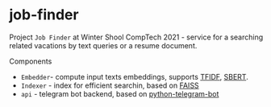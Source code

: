 # job-finder
Project `Job Finder` at Winter Shool CompTech 2021 - service for a searching related vacations by text queries or a resume document.

Components
- `Embedder`- compute input texts embeddings, supports [TFIDF](https://ru.wikipedia.org/wiki/TF-IDF), [SBERT](https://github.com/UKPLab/sentence-transformers).
- `Indexer` - index for efficient searchin, based on [FAISS](https://github.com/facebookresearch/faiss)
- `api` - telegram bot backend, based on [python-telegram-bot](https://github.com/python-telegram-bot/python-telegram-bot)
